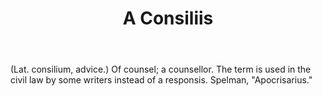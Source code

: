 ---
title: A Consiliis
letter: A
permalink: "/definitions/bld-a-consiliis.html"
body: (Lat. consilium, advice.) Of counsel; a counsellor. The term is used in the
  civil law by some writers instead of a responsis. Spelman, "Apocrisarius."
published_at: '2018-07-07'
source: Black's Law Dictionary 2nd Ed (1910)
ngram: false
layout: post
---